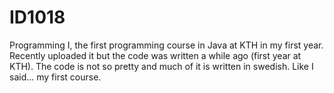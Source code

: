 # ID1018
Programming I, the first programming course in Java at KTH in my first year. Recently uploaded it but the code was written a while ago
(first year at KTH). The code is not so pretty and much of it is written in swedish. Like I said... my first course.
